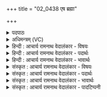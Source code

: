 +++
title = "02_0438 एष ब्रह्मा"

+++
<details><summary>पदपाठः</summary>

ए꣣षः꣢। ब्र꣣ह्मा꣢। यः। ऋ꣣त्वि꣡यः꣢। इ꣡न्द्रः꣢꣯। ना꣡म꣢꣯। श्रु꣣तः꣢। गृ꣣णे꣢। ४३८।
</details>

<details><summary>अधिमन्त्रम् (VC)</summary>

- इन्द्रः
- त्रसदस्युः
- द्विपदा विराट् पङ्क्तिः
- पञ्चमः
- ऐन्द्रं काण्डम्
</details>

<details><summary>हिन्दी : आचार्य रामनाथ वेदालंकार - विषयः</summary>

अगले मन्त्र में इन्द्र परमात्मा का वर्णन किया गया है।
</details>

<details><summary>हिन्दी : आचार्य रामनाथ वेदालंकार - पदार्थः</summary>

पदार्थान्वय -  (एषः) यह मेरे द्वारा अनुभव किया जाता हुआ परमेश्वर (ब्रह्मा) ज्ञान, गुण, कर्म आदि से सर्वतोवृद्ध होने के कारण ब्रह्मा कहलाता है, (यः ऋत्वियः) जिसकी पूजा की ऋतु सदा ही रहती है, और जो (इन्द्रो नाम श्रुतः) इन्द्र नाम से प्रसिद्ध है, उसकी मैं (गृणे) स्तुति करता हूँ ॥२॥
</details>

<details><summary>हिन्दी : आचार्य रामनाथ वेदालंकार - भावार्थः</summary>

भावार्थ -  परमेश्वर सब दृष्टियों से वृद्ध, सब दृष्टियों से भद्र और सब ऋतुओं में उपासनीय है ॥२॥
</details>

<details><summary>संस्कृत : आचार्य रामनाथ वेदालंकार - विषयः</summary>

अथेन्द्रं परमात्मानं वर्णयति।
</details>

<details><summary>संस्कृत : आचार्य रामनाथ वेदालंकार - पदार्थः</summary>

पदार्थान्वय -  (एषः) अयं मयाऽनुभूयमानः परमेश्वरः (ब्रह्मा) ज्ञानगुणकर्मादिना परिवृढत्वात् ब्रह्मा वर्तते। ब्रह्मा परिवृढः श्रुततः, ब्रह्म परिवृढं सर्वतः। निरु० १।८। (यः ऋत्वियः२) यः सर्वदा प्राप्तकालः, ऋतौ ऋतौ उपास्यः इति यावत्। ऋतुः प्राप्तोऽस्य। तदस्य प्राप्तमित्यर्थे ‘छन्दसि घस्। अ० ५।१।१०६’ इत्यनेन घस् प्रत्ययः। यश्च (इन्द्रो नाम श्रुतः) इन्द्र इति नाम्ना प्रसिद्धः वर्वर्त्ति। तम् अहम् (गृणे) स्तौमि ॥२॥
</details>

<details><summary>संस्कृत : आचार्य रामनाथ वेदालंकार - भावार्थः</summary>

भावार्थ -  परमेश्वरः सर्वतो वृद्धः, सर्वतो भद्रः सर्वऋतूपास्यश्च वर्तते ॥२॥
</details>

<details><summary>संस्कृत : आचार्य रामनाथ वेदालंकार - पादटिप्पनी</summary>

टिप्पनी -   १. साम० १७६८। २. ऋत्वियः ऋतुषु काले-काले प्रादुर्भवन्—इति भ०। ऋतौ वसन्तादिसमये भवः—इति सा०।
</details>